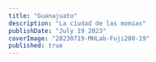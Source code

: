 ```yaml
---
title: "Guanajuato"
description: "La ciudad de las momias"
publishDate: "July 19 2023"
coverImage: "20230719-MHLab-Fuji200-19"
published: true
---
```

